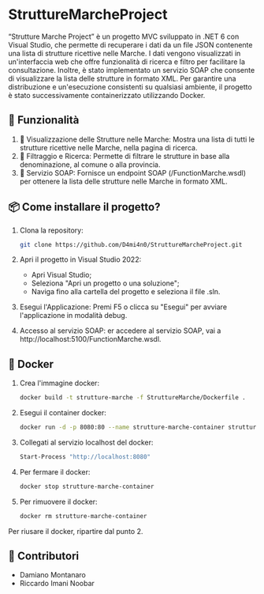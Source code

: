 # StruttureMarcheProject

“Strutture Marche Project” è un progetto MVC sviluppato in .NET 6 con Visual Studio, che permette di recuperare i dati da un file JSON contenente una lista di strutture ricettive nelle Marche. I dati vengono visualizzati in un'interfaccia web che offre funzionalità di ricerca e filtro per facilitare la consultazione. Inoltre, è stato implementato un servizio SOAP che consente di visualizzare la lista delle strutture in formato XML. Per garantire una distribuzione e un'esecuzione consistenti su qualsiasi ambiente, il progetto è stato successivamente containerizzato utilizzando Docker.

## 🚀 Funzionalità

1. 🔎 Visualizzazione delle Strutture nelle Marche: Mostra una lista di tutti le strutture ricettive nelle Marche, nella pagina di ricerca.
2. 📑 Filtraggio e Ricerca: Permette di filtrare le strutture in base alla denominazione, al comune o alla provincia.
3. 📡 Servizio SOAP: Fornisce un endpoint SOAP (/FunctionMarche.wsdl) per ottenere la lista delle strutture nelle Marche in formato XML.

## 📦 Come installare il progetto?

1. Clona la repository:
   ```bash
   git clone https://github.com/D4mi4n0/StruttureMarcheProject.git

2. Apri il progetto in Visual Studio 2022:
   - Apri Visual Studio;
   - Seleziona "Apri un progetto o una soluzione";
   - Naviga fino alla cartella del progetto e seleziona il file .sln.

3. Esegui l'Applicazione: Premi F5 o clicca su "Esegui" per avviare l'applicazione in modalità debug.

4. Accesso al servizio SOAP: er accedere al servizio SOAP, vai a http://localhost:5100/FunctionMarche.wsdl.

## 🐳 Docker

1. Crea l'immagine docker:
   ```bash
   docker build -t strutture-marche -f StruttureMarche/Dockerfile .

2. Esegui il container docker:
   ```bash
   docker run -d -p 8080:80 --name strutture-marche-container strutture-marche

3. Collegati al servizio localhost del docker:
   ```bash
   Start-Process "http://localhost:8080"

4. Per fermare il docker:
   ```bash
   docker stop strutture-marche-container

5. Per rimuovere il docker:
   ```bash
   docker rm strutture-marche-container

Per riusare il docker, ripartire dal punto 2.

## 🤝 Contributori

- Damiano Montanaro
- Riccardo Imani Noobar
